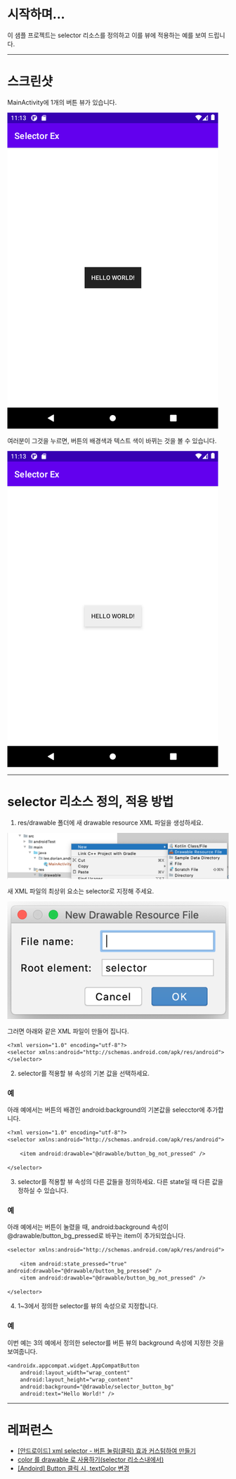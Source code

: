 # 시작하며...

이 샘플 프로젝트는 selector 리소스를 정의하고 이를 뷰에 적용하는 예를 보여 드립니다.

---

# 스크린샷

MainActivity에 1개의 버튼 뷰가 있습니다.

<img src="./screenshot-01.png" width="480" height="720">

여러분이 그것을 누르면, 버튼의 배경색과 텍스트 색이 바뀌는 것을 볼 수 있습니다.

<img src="./screenshot-02.png" width="480" height="720">

---

# selector 리소스 정의, 적용 방법

1. res/drawable 폴더에 새 drawable resource XML 파일을 생성하세요.

<img src="./screenshot-03.png">

새 XML 파일의 최상위 요소는 selector로 지정해 주세요.

<img src="./screenshot-04.png">

그러면 아래와 같은 XML 파일이 만들어 집니다.

```
<?xml version="1.0" encoding="utf-8"?>
<selector xmlns:android="http://schemas.android.com/apk/res/android">
</selector>
```

2. selector를 적용할 뷰 속성의 기본 값을 선택하세요.

### 예

아래 예에서는 버튼의 배경인 android:background의 기본값을 selecctor에 추가합니다.

```
<?xml version="1.0" encoding="utf-8"?>
<selector xmlns:android="http://schemas.android.com/apk/res/android">

    <item android:drawable="@drawable/button_bg_not_pressed" />

</selector>
```

3. selector를 적용할 뷰 속성의 다른 값들을 정의하세요. 다른 state일 때 다른 값을 정하실 수 있습니다.

### 예

아래 예에서는 버튼이 눌렸을 때, android:background 속성이 @drawable/button_bg_pressed로 바꾸는 item이 추가되었습니다.

```
<selector xmlns:android="http://schemas.android.com/apk/res/android">

    <item android:state_pressed="true" android:drawable="@drawable/button_bg_pressed" />
    <item android:drawable="@drawable/button_bg_not_pressed" />

</selector>
```

4. 1~3에서 정의한 selector를 뷰의 속성으로 지정합니다.

### 예

이번 예는 3의 예에서 정의한 selector를 버튼 뷰의 background 속성에 지정한 것을 보여줍니다.

```
<androidx.appcompat.widget.AppCompatButton
    android:layout_width="wrap_content"
    android:layout_height="wrap_content"
    android:background="@drawable/selector_button_bg"
    android:text="Hello World!" />
```

---

# 레퍼런스

* [[안드로이드] xml selector - 버튼 눌림(클릭) 효과 커스텀하여 만들기](https://sharp57dev.tistory.com/13)
* [color 를 drawable 로 사용하기(selector 리소스내에서)](https://chrisjhyoon.wordpress.com/2014/10/24/color-%EB%A5%BC-drawable-%EB%A1%9C-%EC%82%AC%EC%9A%A9%ED%95%98%EA%B8%B0selector-%EB%A6%AC%EC%86%8C%EC%8A%A4%EB%82%B4%EC%97%90%EC%84%9C/)
* [[Andoird] Button 클릭 시, textColor 변경](https://gogorchg.tistory.com/entry/Andoird-Button-%ED%81%B4%EB%A6%AD-%EC%8B%9C-textColor-%EB%B3%80%EA%B2%BD)